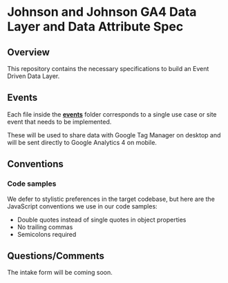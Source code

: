 # Johnson and Johnson GA4 Data Layer and Data Attribute Spec

## Overview
This repository contains the necessary specifications to build an Event Driven Data Layer.

## Events
Each file inside the **[events](events)** folder corresponds to a single use case or site event that needs to be implemented.

These will be used to share data with Google Tag Manager on desktop and will be sent directly to Google Analytics 4 on mobile.

## Conventions

### Code samples
We defer to stylistic preferences in the target codebase, but here are the JavaScript conventions we use in our code samples:

- Double quotes instead of single quotes in object properties
- No trailing commas
- Semicolons required

## Questions/Comments
The intake form will be coming soon.
